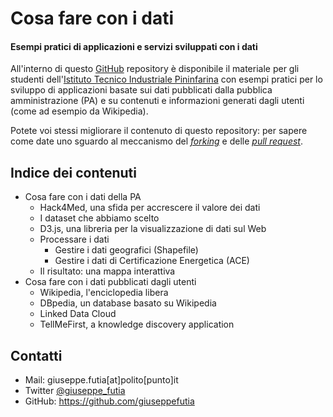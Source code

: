 # Cosa fare con i dati

#### Esempi pratici di applicazioni e servizi sviluppati con i dati

All'interno di questo [GitHub](https://github.com/) repository è disponibile il materiale per gli studenti dell'[Istituto Tecnico Industriale Pininfarina](http://www.itispininfarina.it/) con esempi pratici per lo sviluppo di applicazioni basate sui dati pubblicati dalla pubblica amministrazione (PA) e su contenuti e informazioni generati dagli utenti (come ad esempio da Wikipedia).

Potete voi stessi migliorare il contenuto di questo repository: per sapere come date uno sguardo al meccanismo del [*forking*](https://help.github.com/articles/fork-a-repo/) e delle [*pull request*](https://help.github.com/articles/fork-a-repo/).

## Indice dei contenuti
* Cosa fare con i dati della PA
  * Hack4Med, una sfida per accrescere il valore dei dati
  * I dataset che abbiamo scelto
  * D3.js, una libreria per la visualizzazione di dati sul Web
  * Processare i dati
    * Gestire i dati geografici (Shapefile) 
    * Gestire i dati di Certificazione Energetica (ACE)
  * Il risultato: una mappa interattiva
* Cosa fare con i dati pubblicati dagli utenti
  * Wikipedia, l'enciclopedia libera 
  * DBpedia, un database basato su Wikipedia
  * Linked Data Cloud
  * TellMeFirst, a knowledge discovery application

## Contatti
* Mail: giuseppe.futia[at]polito[punto]it
* Twitter [@giuseppe_futia](https://twitter.com/giuseppe_futia)
* GitHub: https://github.com/giuseppefutia
